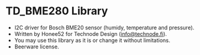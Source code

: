 # TD_BME280 Library
 * I2C driver for Bosch BME20 sensor (humidy, temperature and pressure).
 * Written by Honee52 for Technode Design (info@technode.fi).
 * You may use this library as it is or change it without limitations. 
 * Beerware license.
